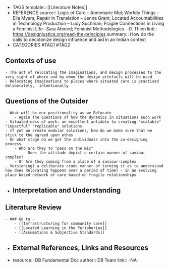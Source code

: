 - TAGS
  template:: [[Literature Notes]]
- REFERENCE
  source:: Logic of Care – Annemarie Mol; Worldly Things – Ella Myers; Repair in Translation – Jenna Grant; Located Accountabilities in Technology Production – Lucy Suchman; Fragile Connections in Living a Feminist Life– Sara Ahmed; Feminist Methodologies – D. Thien
  link:: https://designjustice.org/read-the-principles
  summary:: How do the calls to decolonize design influence and aid in an Indian context
- CATEGORIES
  #TAG1 #TAG2
## Contexts of use
	- The act of relocating the imaginations, and design processes to the very sight of where and by whom the design artefacts will be used
	- Relocating Imaginations to places where situated care is practised deliberately,  intentionally
## Questions of the Outsider
	- What will be our positionality as we Relocate
		- Again the questions of how the dynamics in situations such work
	- Situated-ness of work: an excellent antidote to creating "scalable" "impactful" "replicable" solutions
	- If yet we create modular solutions, how do we make sure that we stick to the agreed upon ethos
	- On what stage do we get the individuals into the co-designing process
		- Who are they to "pass on the mic"
			- Does the attitude depict a certain manner of saviour complex?
		- Or Are they coming from a place of a saviour-complex
	- Versioning( a deliberate crude manner of terming it as to understand how does Relocating happens over a period of time) - in an evolving place based network of care based on fragile relationships
- ## Interpretation and Understanding
## Literature Review
	- ### Go to -
		- [[Infrastructuring for community care]]
		- [[Located Learning in the Peripheries]]
		- [[Assumptions & Subjective Standards]]
- ## External References, Links and Resources
-
  resource:: DB Fundamental Doc
  author:: DB Team
  link:: -NA-